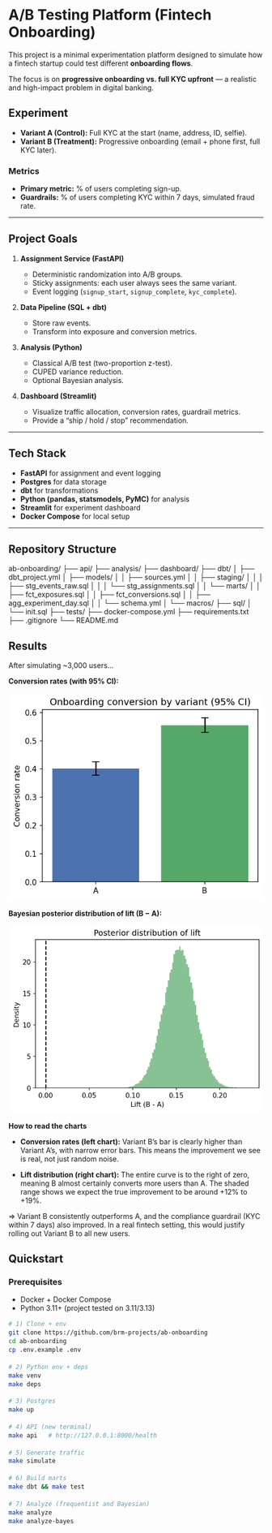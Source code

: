 # A/B Testing Platform (Fintech Onboarding)

This project is a minimal experimentation platform designed to simulate how a fintech startup could test different **onboarding flows**.  

The focus is on **progressive onboarding vs. full KYC upfront** — a realistic and high-impact problem in digital banking.  

## Experiment

- **Variant A (Control):** Full KYC at the start (name, address, ID, selfie).  
- **Variant B (Treatment):** Progressive onboarding (email + phone first, full KYC later).  

### Metrics
- **Primary metric:** % of users completing sign-up.  
- **Guardrails:** % of users completing KYC within 7 days, simulated fraud rate.  

---

## Project Goals

1. **Assignment Service (FastAPI)**  
   - Deterministic randomization into A/B groups.  
   - Sticky assignments: each user always sees the same variant.  
   - Event logging (`signup_start`, `signup_complete`, `kyc_complete`).  

2. **Data Pipeline (SQL + dbt)**  
   - Store raw events.  
   - Transform into exposure and conversion metrics.  

3. **Analysis (Python)**  
   - Classical A/B test (two-proportion z-test).  
   - CUPED variance reduction.  
   - Optional Bayesian analysis.  

4. **Dashboard (Streamlit)**  
   - Visualize traffic allocation, conversion rates, guardrail metrics.  
   - Provide a “ship / hold / stop” recommendation.  

---

## Tech Stack

- **FastAPI** for assignment and event logging  
- **Postgres** for data storage  
- **dbt** for transformations  
- **Python (pandas, statsmodels, PyMC)** for analysis  
- **Streamlit** for experiment dashboard  
- **Docker Compose** for local setup  

---

## Repository Structure

ab-onboarding/
├── api/
├── analysis/
├── dashboard/
├── dbt/
│   ├── dbt_project.yml
│   ├── models/
│   │   ├── sources.yml
│   │   ├── staging/
│   │   │   ├── stg_events_raw.sql
│   │   │   └── stg_assignments.sql
│   │   └── marts/
│   │       ├── fct_exposures.sql
│   │       ├── fct_conversions.sql
│   │       ├── agg_experiment_day.sql
│   │       └── schema.yml
│   └── macros/
├── sql/
│   └── init.sql
├── tests/
├── docker-compose.yml
├── requirements.txt
├── .gitignore
└── README.md


## Results

After simulating ~3,000 users...

**Conversion rates (with 95% CI):**

![Conversion rates](results_conversion.png)

**Bayesian posterior distribution of lift (B − A):**

![Posterior lift](results_lift.png)

**How to read the charts**

- **Conversion rates (left chart):** Variant B’s bar is clearly higher than Variant A’s, with narrow error bars. This means the improvement we see is real, not just random noise.

- **Lift distribution (right chart):** The entire curve is to the right of zero, meaning B almost certainly converts more users than A. The shaded range shows we expect the true improvement to be around +12% to +19%.

=> Variant B consistently outperforms A, and the compliance guardrail (KYC within 7 days) also improved. In a real fintech setting, this would justify rolling out Variant B to all new users.

## Quickstart

### Prerequisites
- Docker + Docker Compose
- Python 3.11+ (project tested on 3.11/3.13)

```bash
# 1) Clone + env
git clone https://github.com/brm-projects/ab-onboarding
cd ab-onboarding
cp .env.example .env

# 2) Python env + deps
make venv
make deps

# 3) Postgres
make up

# 4) API (new terminal)
make api   # http://127.0.0.1:8000/health

# 5) Generate traffic
make simulate

# 6) Build marts
make dbt && make test

# 7) Analyze (frequentist and Bayesian)
make analyze
make analyze-bayes
